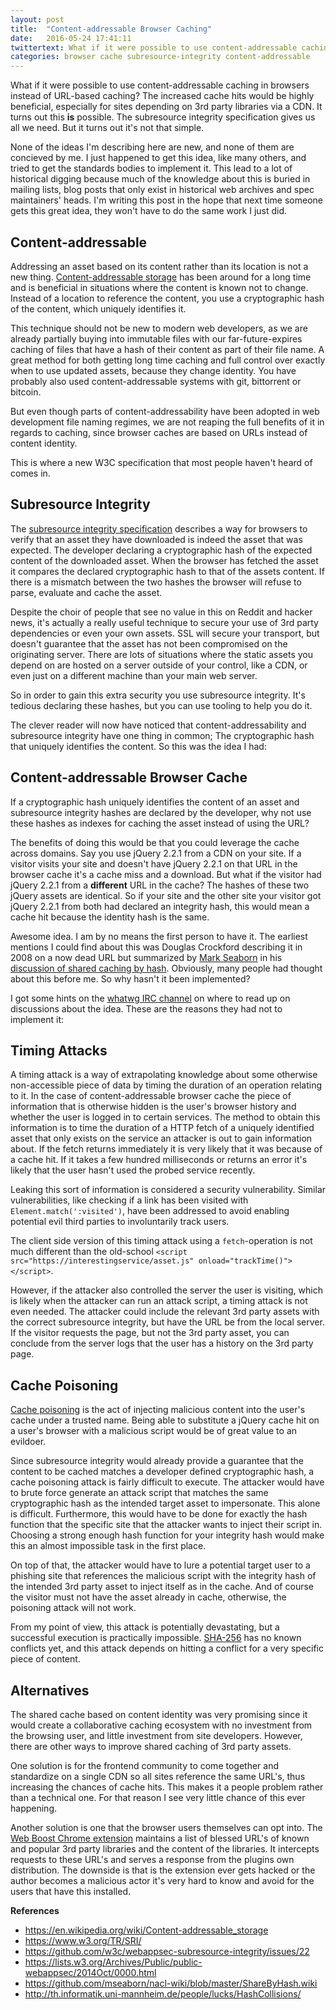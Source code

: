 ```yaml
---
layout: post
title:  "Content-addressable Browser Caching"
date:   2016-05-24 17:41:11
twittertext: What if it were possible to use content-addressable caching in browsers to get cache hits across domains?
categories: browser cache subresource-integrity content-addressable
---
```


What if it were possible to use content-addressable caching in browsers instead of URL-based caching? The increased cache hits would be highly beneficial, especially for sites depending on 3rd party libraries via a CDN. It turns out this **is** possible. The subresource integrity specification gives us all we need. But it turns out it's not that simple.

None of the ideas I'm describing here are new, and none of them are concieved by me. I just happened to get this idea, like many others, and tried to get the standards bodies to implement it. This lead to a lot of historical digging because much of the knowledge about this is buried in mailing lists, blog posts that only exist in historical web archives and spec maintainers' heads. I'm writing this post in the hope that next time someone gets this great idea, they won't have to do the same work I just did.


## Content-addressable

Addressing an asset based on its content rather than its location is not a new thing. [Content-addressable storage](https://en.wikipedia.org/wiki/Content-addressable_storage) has been around for a long time and is beneficial in situations where the content is known not to change. Instead of a location to reference the content, you use a cryptographic hash of the content, which uniquely identifies it.

This technique should not be new to modern web developers, as we are already partially buying into immutable files with our far-future-expires caching of files that have a hash of their content as part of their file name. A great method for both getting long time caching and full control over exactly when to use updated assets, because they change identity. You have probably also used content-addressable systems with git, bittorrent or bitcoin.

But even though parts of content-addressability have been adopted in web development file naming regimes, we are not reaping the full benefits of it in regards to caching, since browser caches are based on URLs instead of content identity.

This is where a new W3C specification that most people haven't heard of comes in.

## Subresource Integrity

The [subresource integrity specification](https://www.w3.org/TR/SRI/) describes a way for browsers to verify that an asset they have downloaded is indeed the asset that was expected. The developer declaring a cryptographic hash of the expected content of the downloaded asset. When the browser has fetched the asset it compares the declared cryptographic hash to that of the assets content. If there is a mismatch between the two hashes the browser will refuse to parse, evaluate and cache the asset.

Despite the choir of people that see no value in this on Reddit and hacker news, it's actually a really useful technique to secure your use of 3rd party dependencies or even your own assets. SSL will secure your transport, but doesn't guarantee that the asset has not been compromised on the originating server. There are lots of situations where the static assets you depend on are hosted on a server outside of your control, like a CDN, or even just on a different machine than your main web server.

So in order to gain this extra security you use subresource integrity. It's tedious declaring these hashes, but you can use tooling to help you do it.

The clever reader will now have noticed that content-addressability and subresource integrity have one thing in common; The cryptographic hash that uniquely identifies the content. So this was the idea I had:

## Content-addressable Browser Cache

If a cryptographic hash uniquely identifies the content of an asset and subresource integrity hashes are declared by the developer, why not use these hashes as indexes for caching the asset instead of using the URL?

The benefits of doing this would be that you could leverage the cache across domains. Say you use jQuery 2.2.1 from a CDN on your site. If a visitor visits your site and doesn't have jQuery 2.2.1 on that URL in the browser cache it's a cache miss and a download. But what if the visitor had jQuery 2.2.1 from a **different** URL in the cache? The hashes of these two jQuery assets are identical. So if your site and the other site your visitor got jQuery 2.2.1 from both had declared an integrity hash, this would mean a cache hit because the identity hash is the same.

Awesome idea. I am by no means the first person to have it. The earliest mentions I could find about this was Douglas Crockford describing it in 2008 on a now dead URL but summarized by [Mark Seaborn](https://github.com/mseaborn) in his [discussion of shared caching by hash](https://github.com/mseaborn/nacl-wiki/blob/master/ShareByHash.wiki#proposed-scheme). Obviously, many people had thought about this before me. So why hasn't it been implemented?

I got some hints on the [whatwg IRC channel](https://wiki.whatwg.org/wiki/IRC) on where to read up on discussions about the idea. These are the reasons they had not to implement it:

## Timing Attacks

A timing attack is a way of extrapolating knowledge about some otherwise non-accessible piece of data by timing the duration of an operation relating to it. In the case of content-addressable browser cache the piece of information that is otherwise hidden is the user's browser history and whether the user is logged in to certain services. The method to obtain this information is to time the duration of a HTTP fetch of a uniquely identified asset that only exists on the service an attacker is out to gain information about. If the fetch returns immediately it is very likely that it was because of a cache hit. If it takes a few hundred milliseconds or returns an error it's likely that the user hasn't used the probed service recently.

Leaking this sort of information is considered a security vulnerability. Similar vulnerabilities, like checking if a link has been visited with `Element.match(':visited')`, have been addressed to avoid enabling potential evil third parties to involuntarily track users.

The client side version of this timing attack using a `fetch`-operation is not much different than the old-school `<script src="https://interestingservice/asset.js" onload="trackTime()"></script>`.

However, if the attacker also controlled the server the user is visiting, which is likely when the attacker can run an attack script, a timing attack is not even needed. The attacker could include the relevant 3rd party assets with the correct subresource integrity, but have the URL be from the local server. If the visitor requests the page, but not the 3rd party asset, you can conclude from the server logs that the user has a history on the 3rd party page.

## Cache Poisoning

[Cache poisoning](http://th.informatik.uni-mannheim.de/people/lucks/HashCollisions/) is the act of injecting malicious content into the user's cache under a trusted name. Being able to substitute a jQuery cache hit on a user's browser with a malicious script would be of great value to an evildoer.

Since subresource integrity would already provide a guarantee that the content to be cached matches a developer defined cryptographic hash, a cache poisoning attack is fairly difficult to execute. The attacker would have to brute force generate an attack script that matches the same cryptographic hash as the intended target asset to impersonate. This alone is difficult. Furthermore, this would have to be done for exactly the hash function that the specific site that the attacker wants to inject their script in. Choosing a strong enough hash function for your integrity hash would make this an almost impossible task in the first place.

On top of that, the attacker would have to lure a potential target user to a phishing site that references the malicious script with the integrity hash of the intended 3rd party asset to inject itself as in the cache. And of course the visitor must not have the asset already in cache, otherwise, the poisoning attack will not work.

From my point of view, this attack is potentially devastating, but a successful execution is practically impossible. [SHA-256](https://en.wikipedia.org/wiki/SHA-2) has no known conflicts yet, and this attack depends on hitting a conflict for a very specific piece of content.

## Alternatives

The shared cache based on content identity was very promising since it would create a collaborative caching ecosystem with no investment from the browsing user, and little investment from site developers. However, there are other ways to improve shared caching of 3rd party assets.

One solution is for the frontend community to come together and standardize on a single CDN so all sites reference the same URL's, thus increasing the chances of cache hits. This makes it a people problem rather than a technical one. For that reason I see very little chance of this ever happening.

Another solution is one that the browser users themselves can opt into. The [Web Boost Chrome extension](https://chrome.google.com/webstore/detail/web-boost-wait-less-brows/ahbkhnpmoamidjgbneafjipbmdfpefad) maintains a list of blessed URL's of known and popular 3rd party libraries and the content of the libraries. It intercepts requests to these URL's and serves a response from the plugins own distribution. The downside is that is the extension ever gets hacked or the author becomes a malicious actor it's very hard to know and avoid for the users that have this installed.


**References**

- https://en.wikipedia.org/wiki/Content-addressable_storage
- https://www.w3.org/TR/SRI/
- https://github.com/w3c/webappsec-subresource-integrity/issues/22
- https://lists.w3.org/Archives/Public/public-webappsec/2014Oct/0000.html
- https://github.com/mseaborn/nacl-wiki/blob/master/ShareByHash.wiki
- http://th.informatik.uni-mannheim.de/people/lucks/HashCollisions/
